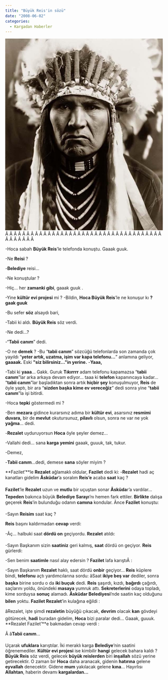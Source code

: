 ```yaml
---
title: "Büyük Reis'in sözü"
date: "2008-06-02"
categories: 
  - Kargadan Haberler
---
```


[![sef.jpg](../uploads/2008/06/sef.jpg)](../uploads/2008/06/sef.jpg "sef.jpg")Â Â Â Â Â Â Â Â Â Â Â Â Â Â Â Â Â Â Â Â Â Â Â Â Â Â Â Â Â Â Â Â Â Â Â Â Â Â Â Â Â Â Â Â 

\-Hoca sabah **Büyük Reis**’le telefonda konuştu. Gaaak guuk.

\-Ne **Reisi** ?

\-**Belediye** reisi…

\-Ne konuştular ?

\-Hiç… her **zamanki gibi**, gaaak guuk .

\-Yine **kültür evi projesi** mi ? \-Bildin, **Hoca Büyük Reis**’le ne konuşur kı **? gaak guuk**

\-Bu sefer **söz** alsaydı bari,

\-Tabii ki aldı. **Büyük Reis** söz verdi.

\-Ne dedi…?

\-“**Tabii canım**” dedi.

\-O ne **demek** ? \-Bu “**tabii canım**” sözcüğü telefonlarda son zamanda çok yayıldı “**yeter artık, uzatma, işim var kapa telefonu…**” anlamına geliyor, **gaaaak.** Eski **"siz bilirsiniz..."**in yerine**.** \-**Yaaa,**

\-Tabi ki **yaaa**… Gakk. Guruk **Tıkırrrr** adam telefonu kapamazsa “**tabii canım**”lar arka arkaya devam ediyor… taaa ki **telefon** kapanıncaya kadar… “**tabii canım**”lar başladıktan sonra artık **hiçbir şey** konuşulmuyor, **Reis** de öyle yaptı, bir ara “**sizden başka kime ev vereceğiz**” dedi sonra yine “**tabii canım**”la işi bitirdi.

\-Hoca **tepki** göstermedi mi ?

\-Ben **mezara** gidince kurarsınız adıma bir **kültür evi**, asarsınız **resmimi duvara,** bir de **mevlut** okutursunuz, **pilavlı** olsun, sonra ne var ne yok **yağma**… dedi.

\-**Rezalet** uyduruyorsun **Hoca** öyle şeyler demez…

\-Vallahi dedi... sana **karga yemini** gaaak, guuuk, tak, tukur.

\-Demez,

\-**Tabii canım**…dedi, demese **sana** söyler miyim ?

**Fazilet’**le **Rezalet** ağlamaklı oldular, **Fazilet** dedi ki: \-**Rezalet** hadi aç kanatları gidelim **Ãsküdar**’a soralım **Reis’e** acaba **saat** kaç ?

**Fazilet**’le **Rezalet** uzun ve **mutlu** bir uçuştan sonar **Ãsküda**r’a vardılar… **Tepeden** bakınca büyük **Belediye Sarayı**’nı hemen fark ettiler. **Birlikte** dalışa geçerek **Reis**’in bulunduğu odanın **camına** kondular. Ãnce **Fazilet** konuştu:

\-Sayın **Reisim** saat kaç ?

**Reis** başını kaldırmadan **cevap** verdi:

\-Ãç… halbuki saat **dördü on** geçiyordu. **Rezalet** atıldı:

\-Sayın Başkanım sizin **saatiniz** geri kalmış, **saat** dördü on geçiyor. **Reis** gürlerdi:

\-Sen benim **saatimle** nasıl alay edersin ? **Fazilet** lafa karıştıÂ :

\-Sayın Başkanım **Rezalet** haklı, saat dördü **onbir** geçiyor… **Reis** küplere bindi, **telefonu** açtı yardımcılarına sordu: âSaat **ikiye beş var** dediler, sonra **başka** birine sordu o da **iki buçuk** dedi. **Reis** şaşırdı, kızdı, **bağırdı** çağırdı, saçlarını yoldu, önündeki **masaya** yumruk attı. **Sekreterlerini** odaya topladı, kime sorduysa **sonuç** alamadı. **Ãsküdar Belediyesi**’nde saatin kaç olduğunu **bilen** yoktu. **Fazilet Rezalet**’in kulağına eğildi :

âRezalet, işte şimdi **rezaletin** büyüğü çıkacak, **devrim** olacak **kan** gövdeyi götürecek, **hadi** buradan gidelim, **Hoca** bizi paralar dedi… Gaaak, guuuk. **Rezalet Fazilet’**e bakmadan cevap verdi :

Â â**Tabii canım**...

Uçarak **ufuklara** karıştılar. İki meraklı karga **Belediye**’nin saatini öğrenemediler. **Kültür evi projesi** ise kimbilir **hangi** gelecek bahara kaldı ? **Büyük Reis** söz verdi, gelecek **büyük reislerden** biri **inşallah** sözü yerine getirecektir. O zaman bir **Hoca** daha aranacak, gidenin **hatırına** gelene **eyvallah** denecektir. Gidene **mum** yakılacak gelene **kına**… Hayırlısı **Allahtan**, haberin devamı **kargalardan…**
